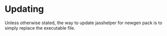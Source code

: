 # Updating

Unless otherwise stated, the way to update jasshelper for newgen pack is to simply replace the executable file.